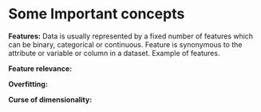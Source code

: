 # Some Important concepts

**Features:** Data is usually represented by a fixed number of features which can be binary, categorical or continuous. Feature is synonymous to the attribute or variable or column in a dataset. Example of features.

**Feature relevance:** 

**Overfitting:**

**Curse of dimensionality:**

